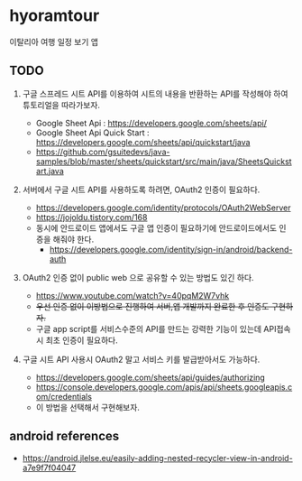 # hyoramtour
이탈리아 여행 일정 보기 앱

## TODO
1. 구글 스프레드 시트 API를 이용하여 시트의 내용을 반환하는 API를 작성해야 하여 튜토리얼을 따라가보자.
    - Google Sheet Api : https://developers.google.com/sheets/api/
    - Google Sheet Api Quick Start : https://developers.google.com/sheets/api/quickstart/java
    - https://github.com/gsuitedevs/java-samples/blob/master/sheets/quickstart/src/main/java/SheetsQuickstart.java

2. 서버에서 구글 시트 API를 사용하도록 하려면, OAuth2 인증이 필요하다.
    - https://developers.google.com/identity/protocols/OAuth2WebServer
    - https://jojoldu.tistory.com/168 
    - 동시에 안드로이드 앱에서도 구글 앱 인증이 필요하기에 안드로이드에서도 인증을 해줘야 한다.
        - https://developers.google.com/identity/sign-in/android/backend-auth
 
3. OAuth2 인증 없이 public web 으로 공유할 수 있는 방법도 있긴 하다. 
    - https://www.youtube.com/watch?v=40pqM2W7vhk
    - ~~우선 인증 없이 이방법으로 진행하여 서버,앱 개발까지 완료한 후 인증도 구현하자.~~
    - 구글 app script를 서비스수준의 API를 만드는 강력한 기능이 있는데 API접속시 최초 인증이 필요하다.

4. 구글 시트 API 사용시 OAuth2 말고 서비스 키를 발급받아서도 가능하다.
    - https://developers.google.com/sheets/api/guides/authorizing
    - https://console.developers.google.com/apis/api/sheets.googleapis.com/credentials
    - 이 방법을 선택해서 구현해보자.


## android references
- https://android.jlelse.eu/easily-adding-nested-recycler-view-in-android-a7e9f7f04047
